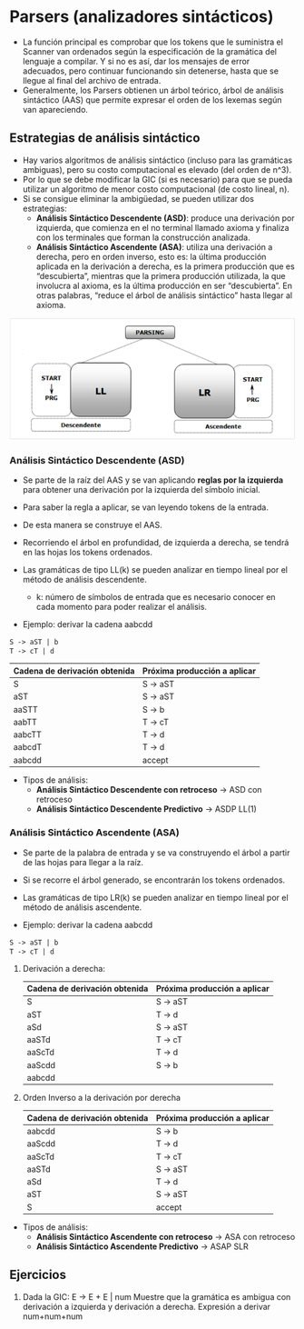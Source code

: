 # Parsers (analizadores sintácticos)

* La función principal es comprobar que los tokens que le suministra el Scanner van ordenados según la especificación de la gramática del lenguaje a compilar. Y si no es así, dar los mensajes de error adecuados, pero continuar funcionando sin detenerse, hasta que se llegue al final del archivo de entrada.
* Generalmente, los Parsers obtienen un árbol teórico, árbol de análisis sintáctico (AAS) que permite expresar el orden de los lexemas según van apareciendo.

## Estrategias de análisis sintáctico

* Hay varios algoritmos de análisis sintáctico (incluso para las gramáticas ambiguas), pero su costo computacional es elevado (del orden de n^3).
* Por lo que se debe modificar la GIC (si es necesario) para que se pueda utilizar un algoritmo de menor costo computacional (de costo lineal, n).
* Si se consigue eliminar la ambigüedad, se pueden utilizar dos estrategias:
  * **Análisis Sintáctico Descendente (ASD)**: produce una derivación por izquierda, que comienza en el no terminal llamado axioma y finaliza con los terminales que forman la construcción analizada.
  * **Análisis Sintáctico Ascendente (ASA)**: utiliza una derivación a derecha, pero en orden inverso, esto es: la última producción aplicada en la derivación a derecha, es la primera producción que es “descubierta”, mientras que la primera producción utilizada, la que involucra al axioma, es la última producción en ser “descubierta”. En otras palabras, “reduce el árbol de análisis sintáctico” hasta llegar al axioma.

![Parsers](img/parsers.png)

### Análisis Sintáctico Descendente (ASD)

* Se parte de la raíz del AAS y se van aplicando **reglas por la izquierda** para obtener una derivación por la izquierda del símbolo inicial.
* Para saber la regla a aplicar, se van leyendo tokens de la entrada.
* De esta manera se construye el AAS.
* Recorriendo el árbol en profundidad, de izquierda a derecha, se tendrá en las hojas los tokens ordenados.
* Las gramáticas de tipo LL(k) se pueden analizar en tiempo lineal por el método de análisis descendente.
  * k: número de símbolos de entrada que es necesario conocer en cada momento para poder realizar el análisis.

* Ejemplo: derivar la cadena aabcdd

```grammar
S -> aST | b
T -> cT | d
```

| Cadena de derivación obtenida | Próxima producción a aplicar |
| -- | -- |
| S | S -> aST |
| aST | S -> aST |
| aaSTT | S -> b |
| aabTT | T -> cT |
| aabcTT | T -> d |
| aabcdT | T -> d |
| aabcdd | accept |

* Tipos de análisis:
  * **Análisis Sintáctico Descendente con retroceso** -> ASD con retroceso
  * **Análisis Sintáctico Descendente Predictivo** -> ASDP LL(1)

### Análisis Sintáctico Ascendente (ASA)

* Se parte de la palabra de entrada y se va construyendo el árbol a partir de las hojas para llegar a la raíz.
* Si se recorre el árbol generado, se encontrarán los tokens ordenados.
* Las gramáticas de tipo LR(k) se pueden analizar en tiempo lineal por el método de análisis ascendente.

* Ejemplo: derivar la cadena aabcdd

```grammar
S -> aST | b
T -> cT | d
```

1. Derivación a derecha:

    | Cadena de derivación obtenida | Próxima producción a aplicar |
    | -- | -- |
    | S | S -> aST |
    | aST | T -> d |
    | aSd | S -> aST |
    | aaSTd | T -> cT |
    | aaScTd | T -> d |
    | aaScdd | S -> b |
    | aabcdd | |

1. Orden Inverso a la derivación por derecha

    | Cadena de derivación obtenida | Próxima producción a aplicar |
    | -- | -- |
    | aabcdd | S -> b |
    | aaScdd | T -> d |
    | aaScTd | T -> cT |
    | aaSTd | S -> aST |
    | aSd | T -> d |
    | aST | S -> aST |
    | S | accept |

* Tipos de análisis:
  * **Análisis Sintáctico Ascendente con retroceso** -> ASA con retroceso
  * **Análisis Sintáctico Ascendente Predictivo** -> ASAP SLR

## Ejercicios

1. Dada la GIC: E -> E + E | num   Muestre que la gramática es ambigua con derivación a izquierda y derivación a derecha. Expresión a derivar num+num+num
